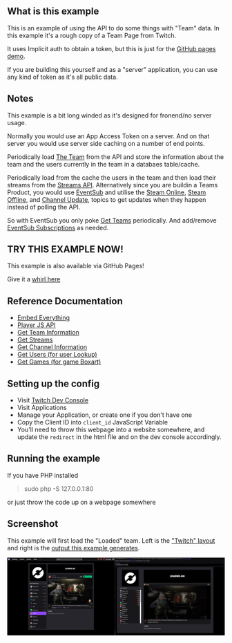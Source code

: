 ## What is this example

This is an example of using the API to do some things with "Team" data. In this example it's a rough copy of a Team Page from Twitch.

It uses Implicit auth to obtain a token, but this is just for the [GitHub pages demo](https://barrycarlyon.github.io/twitch_misc/examples/team/).

If you are building this yourself and as a "server" application, you can use any kind of token as it's all public data.

## Notes

This example is a bit long winded as it's designed for fronend/no server usage.

Normally you would use an App Access Token on a server.
And on that server you would use server side caching on a number of end points.

Periodically load [The Team](https://dev.twitch.tv/docs/api/reference#get-teams) from the API and store the information about the team and the users currently in the team in a databaes table/cache.

Periodically load from the cache the users in the team and then load their streams from the [Streams API](https://dev.twitch.tv/docs/api/reference#get-streams). Alternatively since you are buildin a Teams Product, you would use [EventSub](https://dev.twitch.tv/docs/eventsub) and utilise the [Steam Online](https://dev.twitch.tv/docs/eventsub/eventsub-subscription-types#streamonline), [Steam Offline](https://dev.twitch.tv/docs/eventsub/eventsub-subscription-types#streamoffline), and [Channel Update](https://dev.twitch.tv/docs/eventsub/eventsub-subscription-types#channelupdate), topics to get updates when they happen instead of polling the API.

So with EventSub you only poke [Get Teams](https://dev.twitch.tv/docs/api/reference#get-teams) periodically. And add/remove [EventSub Subscriptions](https://dev.twitch.tv/docs/api/reference#create-eventsub-subscription) as needed.

## TRY THIS EXAMPLE NOW!

This example is also available via GitHub Pages!

Give it a [whirl here](https://barrycarlyon.github.io/twitch_misc/examples/team/)

## Reference Documentation

- [Embed Everything](https://dev.twitch.tv/docs/embed/everything)
- [Player JS API](https://dev.twitch.tv/docs/embed/video-and-clips#interactive-frames-for-live-streams-and-vods)
- [Get Team Information](https://dev.twitch.tv/docs/api/reference#get-teams)
- [Get Streams](https://dev.twitch.tv/docs/api/reference#get-streams)
- [Get Channel Information](https://dev.twitch.tv/docs/api/reference#get-channel-information)
- [Get Users (for user Lookup)](https://dev.twitch.tv/docs/api/reference#get-users)
- [Get Games (for game Boxart)](https://dev.twitch.tv/docs/api/reference#get-games)

## Setting up the config

- Visit [Twitch Dev Console](https://dev.twitch.tv/console/)
- Visit Applications
- Manage your Application, or create one if you don't have one
- Copy the Client ID into `client_id` JavaScript Variable
- You'll need to throw this webpage into a website somewhere, and update the `redirect` in the html file and on the dev console accordingly.

## Running the example

If you have PHP installed

> sudo php -S 127.0.0.1:80

or just throw the code up on a webpage somewhere

## Screenshot

This example will first load the "Loaded" team. Left is the ["Twitch" layout](https://www.twitch.tv/team/loadedllc) and right is the [output this example generates](https://barrycarlyon.github.io/twitch_misc/examples/team/).

![Example](example.png)
